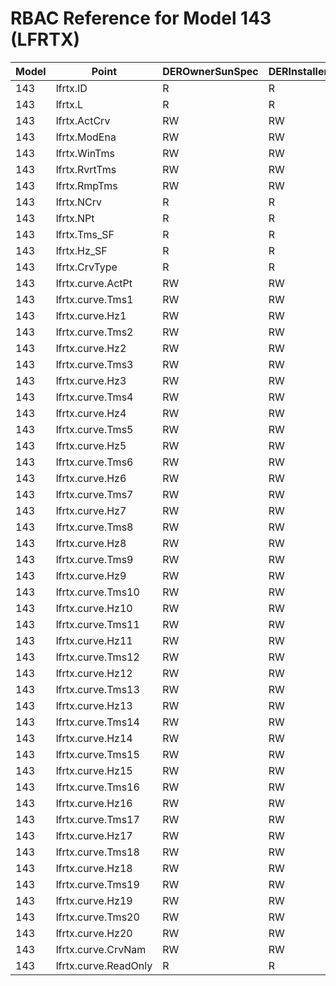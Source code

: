 # RBAC Reference for Model 143 (LFRTX)

| Model | Point | DEROwnerSunSpec | DERInstallerSunSpec | DERVendorSunSpec | ServiceProviderSunSpec | GridOperatorSunSpec |
|-------|-------|------------------|---------------------|------------------|------------------------|---------------------|
| 143 | lfrtx.ID | R | R | R | R | R |
| 143 | lfrtx.L | R | R | R | R | R |
| 143 | lfrtx.ActCrv | RW | RW | RW | RW | RW |
| 143 | lfrtx.ModEna | RW | RW | RW | RW | RW |
| 143 | lfrtx.WinTms | RW | RW | RW | RW | RW |
| 143 | lfrtx.RvrtTms | RW | RW | RW | RW | RW |
| 143 | lfrtx.RmpTms | RW | RW | RW | RW | RW |
| 143 | lfrtx.NCrv | R | R | R | R | R |
| 143 | lfrtx.NPt | R | R | R | R | R |
| 143 | lfrtx.Tms_SF | R | R | R | R | R |
| 143 | lfrtx.Hz_SF | R | R | R | R | R |
| 143 | lfrtx.CrvType | R | R | R | R | R |
| 143 | lfrtx.curve.ActPt | RW | RW | RW | RW | RW |
| 143 | lfrtx.curve.Tms1 | RW | RW | RW | RW | RW |
| 143 | lfrtx.curve.Hz1 | RW | RW | RW | RW | RW |
| 143 | lfrtx.curve.Tms2 | RW | RW | RW | RW | RW |
| 143 | lfrtx.curve.Hz2 | RW | RW | RW | RW | RW |
| 143 | lfrtx.curve.Tms3 | RW | RW | RW | RW | RW |
| 143 | lfrtx.curve.Hz3 | RW | RW | RW | RW | RW |
| 143 | lfrtx.curve.Tms4 | RW | RW | RW | RW | RW |
| 143 | lfrtx.curve.Hz4 | RW | RW | RW | RW | RW |
| 143 | lfrtx.curve.Tms5 | RW | RW | RW | RW | RW |
| 143 | lfrtx.curve.Hz5 | RW | RW | RW | RW | RW |
| 143 | lfrtx.curve.Tms6 | RW | RW | RW | RW | RW |
| 143 | lfrtx.curve.Hz6 | RW | RW | RW | RW | RW |
| 143 | lfrtx.curve.Tms7 | RW | RW | RW | RW | RW |
| 143 | lfrtx.curve.Hz7 | RW | RW | RW | RW | RW |
| 143 | lfrtx.curve.Tms8 | RW | RW | RW | RW | RW |
| 143 | lfrtx.curve.Hz8 | RW | RW | RW | RW | RW |
| 143 | lfrtx.curve.Tms9 | RW | RW | RW | RW | RW |
| 143 | lfrtx.curve.Hz9 | RW | RW | RW | RW | RW |
| 143 | lfrtx.curve.Tms10 | RW | RW | RW | RW | RW |
| 143 | lfrtx.curve.Hz10 | RW | RW | RW | RW | RW |
| 143 | lfrtx.curve.Tms11 | RW | RW | RW | RW | RW |
| 143 | lfrtx.curve.Hz11 | RW | RW | RW | RW | RW |
| 143 | lfrtx.curve.Tms12 | RW | RW | RW | RW | RW |
| 143 | lfrtx.curve.Hz12 | RW | RW | RW | RW | RW |
| 143 | lfrtx.curve.Tms13 | RW | RW | RW | RW | RW |
| 143 | lfrtx.curve.Hz13 | RW | RW | RW | RW | RW |
| 143 | lfrtx.curve.Tms14 | RW | RW | RW | RW | RW |
| 143 | lfrtx.curve.Hz14 | RW | RW | RW | RW | RW |
| 143 | lfrtx.curve.Tms15 | RW | RW | RW | RW | RW |
| 143 | lfrtx.curve.Hz15 | RW | RW | RW | RW | RW |
| 143 | lfrtx.curve.Tms16 | RW | RW | RW | RW | RW |
| 143 | lfrtx.curve.Hz16 | RW | RW | RW | RW | RW |
| 143 | lfrtx.curve.Tms17 | RW | RW | RW | RW | RW |
| 143 | lfrtx.curve.Hz17 | RW | RW | RW | RW | RW |
| 143 | lfrtx.curve.Tms18 | RW | RW | RW | RW | RW |
| 143 | lfrtx.curve.Hz18 | RW | RW | RW | RW | RW |
| 143 | lfrtx.curve.Tms19 | RW | RW | RW | RW | RW |
| 143 | lfrtx.curve.Hz19 | RW | RW | RW | RW | RW |
| 143 | lfrtx.curve.Tms20 | RW | RW | RW | RW | RW |
| 143 | lfrtx.curve.Hz20 | RW | RW | RW | RW | RW |
| 143 | lfrtx.curve.CrvNam | RW | RW | RW | RW | RW |
| 143 | lfrtx.curve.ReadOnly | R | R | R | R | R |

